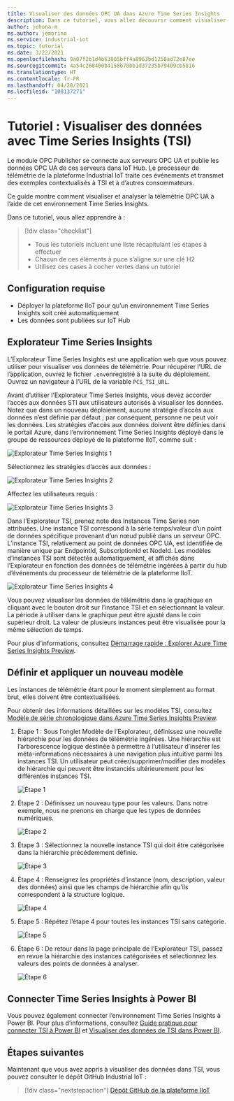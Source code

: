```yaml
---
title: Visualiser des données OPC UA dans Azure Time Series Insights
description: Dans ce tutoriel, vous allez découvrir comment visualiser des données avec Time Series Insights.
author: jehona-m
ms.author: jemorina
ms.service: industrial-iot
ms.topic: tutorial
ms.date: 3/22/2021
ms.openlocfilehash: 9a07f2b1d4b63005bff4a8963bd1258ad72e87ee
ms.sourcegitcommit: 4a54c268400b4158b78bb1d37235b79409cb5816
ms.translationtype: HT
ms.contentlocale: fr-FR
ms.lasthandoff: 04/28/2021
ms.locfileid: "108137271"
---
```

# <a name="tutorial-visualize-data-with-time-series-insights-tsi"></a>Tutoriel : Visualiser des données avec Time Series Insights (TSI)

Le module OPC Publisher se connecte aux serveurs OPC UA et publie les données OPC UA de ces serveurs dans IoT Hub. Le processeur de télémétrie de la plateforme Industrial IoT traite ces événements et transmet des exemples contextualisés à TSI et à d’autres consommateurs.  

Ce guide montre comment visualiser et analyser la télémétrie OPC UA à l’aide de cet environnement Time Series Insights.

Dans ce tutoriel, vous allez apprendre à :

> [!div class="checklist"]
> * Tous les tutoriels incluent une liste récapitulant les étapes à effectuer
> * Chacun de ces éléments à puce s’aligne sur une clé H2
> * Utilisez ces cases à cocher vertes dans un tutoriel

## <a name="prerequisite"></a>Configuration requise

* Déployer la plateforme IIoT pour qu’un environnement Time Series Insights soit créé automatiquement
* Les données sont publiées sur IoT Hub

## <a name="time-series-insights-explorer"></a>Explorateur Time Series Insights

L’Explorateur Time Series Insights est une application web que vous pouvez utiliser pour visualiser vos données de télémétrie. Pour récupérer l’URL de l’application, ouvrez le fichier `.env`enregistré à la suite du déploiement.  Ouvrez un navigateur à l’URL de la variable `PCS_TSI_URL`.  

Avant d’utiliser l’Explorateur Time Series Insights, vous devez accorder l’accès aux données STI aux utilisateurs autorisés à visualiser les données. Notez que dans un nouveau déploiement, aucune stratégie d’accès aux données n’est définie par défaut ; par conséquent, personne ne peut voir les données. Les stratégies d’accès aux données doivent être définies dans le portail Azure, dans l’environnement Time Series Insights déployé dans le groupe de ressources déployé de la plateforme IIoT, comme suit :

   ![Explorateur Time Series Insights 1](media/tutorial-iiot-visualize-data-tsi/tutorial-time-series-insights-data-access-1.png)

Sélectionnez les stratégies d’accès aux données :

   ![Explorateur Time Series Insights 2](media/tutorial-iiot-visualize-data-tsi/tutorial-time-series-insights-data-access-2.png)

Affectez les utilisateurs requis :

   ![Explorateur Time Series Insights 3](media/tutorial-iiot-visualize-data-tsi/tutorial-time-series-insights-data-access-3.png)


Dans l’Explorateur TSI, prenez note des Instances Time Series non attribuées. Une instance TSI correspond à la série temps/valeur d’un point de données spécifique provenant d’un nœud publié dans un serveur OPC. L’instance TSI, relativement au point de données OPC UA, est identifiée de manière unique par EndpointId, SubscriptionId et NodeId. Les modèles d’instances TSI sont détectés automatiquement, et affichés dans l’Explorateur en fonction des données de télémétrie ingérées à partir du hub d’événements du processeur de télémétrie de la plateforme IIoT.

   ![Explorateur Time Series Insights 4](media/tutorial-iiot-visualize-data-tsi/tutorial-time-series-insights-step-0.png)

Vous pouvez visualiser les données de télémétrie dans le graphique en cliquant avec le bouton droit sur l’instance TSI et en sélectionnant la valeur. La période à utiliser dans le graphique peut être ajusté dans le coin supérieur droit. La valeur de plusieurs instances peut être visualisée pour la même sélection de temps.

Pour plus d’informations, consultez [Démarrage rapide : Explorer Azure Time Series Insights Preview](../time-series-insights/quickstart-explore-tsi.md).

## <a name="define-and-apply-a-new-model"></a>Définir et appliquer un nouveau modèle

Les instances de télémétrie étant pour le moment simplement au format brut, elles doivent être contextualisées. 

Pour obtenir des informations détaillées sur les modèles TSI, consultez [Modèle de série chronologique dans Azure Time Series Insights Preview](../time-series-insights/concepts-model-overview.md).

1. Étape 1 : Sous l’onglet Modèle de l’Explorateur, définissez une nouvelle hiérarchie pour les données de télémétrie ingérées. Une hiérarchie est l’arborescence logique destinée à permettre à l’utilisateur d’insérer les méta-informations nécessaires à une navigation plus intuitive parmi les instances TSI. Un utilisateur peut créer/supprimer/modifier des modèles de hiérarchie qui peuvent être instanciés ultérieurement pour les différentes instances TSI.

   ![Étape 1](media/tutorial-iiot-visualize-data-tsi/tutorial-time-series-insights-step-1.png)

2. Étape 2 : Définissez un nouveau type pour les valeurs. Dans notre exemple, nous ne prenons en charge que les types de données numériques.

   ![Étape 2](media/tutorial-iiot-visualize-data-tsi/tutorial-time-series-insights-step-2.png)

3. Étape 3 : Sélectionnez la nouvelle instance TSI qui doit être catégorisée dans la hiérarchie précédemment définie.

   ![Étape 3](media/tutorial-iiot-visualize-data-tsi/tutorial-time-series-insights-step-3.png)

4. Étape 4 : Renseignez les propriétés d’instance (nom, description, valeur des données) ainsi que les champs de hiérarchie afin qu’ils correspondent à la structure logique. 

   ![Étape 4](media/tutorial-iiot-visualize-data-tsi/tutorial-time-series-insights-step-4.png)

5. Étape 5 : Répétez l’étape 4 pour toutes les instances TSI sans catégorie.

   ![Étape 5](media/tutorial-iiot-visualize-data-tsi/tutorial-time-series-insights-step-5.png)

6. Étape 6 : De retour dans la page principale de l’Explorateur TSI, passez en revue la hiérarchie des instances catégorisées et sélectionnez les valeurs des points de données à analyser.

   ![Étape 6](media/tutorial-iiot-visualize-data-tsi/tutorial-time-series-insights-step-6.png)

## <a name="connect-time-series-insights-to-power-bi"></a>Connecter Time Series Insights à Power BI

Vous pouvez également connecter l’environnement Time Series Insights à Power BI.  Pour plus d’informations, consultez [Guide pratique pour connecter TSI à Power BI](../time-series-insights/how-to-connect-power-bi.md) et [Visualiser des données de TSI dans Power BI](../time-series-insights/concepts-power-bi.md).


## <a name="next-steps"></a>Étapes suivantes
Maintenant que vous avez appris à visualiser des données dans TSI, vous pouvez consulter le dépôt GitHub Industrial IoT :

> [!div class="nextstepaction"]
> [Dépôt GitHub de la plateforme IIoT](https://github.com/Azure/iot-edge-opc-publisher)